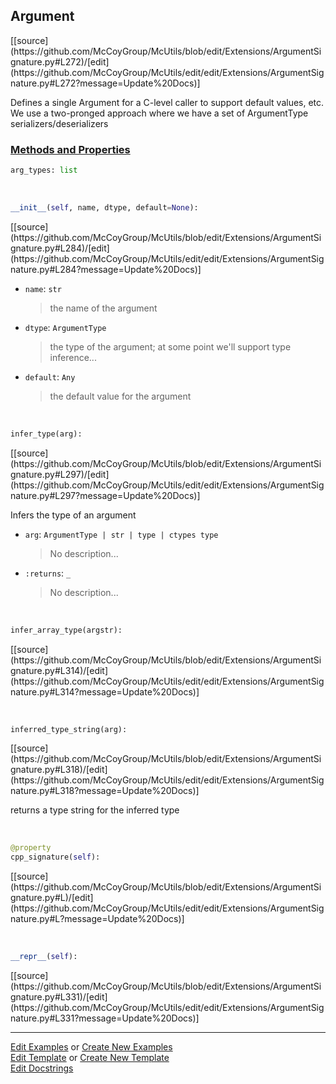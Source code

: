 ## <a id="McUtils.Extensions.ArgumentSignature.Argument">Argument</a> 
<div class="docs-source-link" markdown="1">
[[source](https://github.com/McCoyGroup/McUtils/blob/edit/Extensions/ArgumentSignature.py#L272)/[edit](https://github.com/McCoyGroup/McUtils/edit/edit/Extensions/ArgumentSignature.py#L272?message=Update%20Docs)]
</div>

Defines a single Argument for a C-level caller to support default values, etc.
We use a two-pronged approach where we have a set of ArgumentType serializers/deserializers

<div class="collapsible-section">
 <div class="collapsible-section collapsible-section-header" markdown="1">
 
### <a class="collapse-link" data-toggle="collapse" href="#methods">Methods and Properties</a> <a class="float-right" data-toggle="collapse" href="#methods"><i class="fa fa-chevron-down"></i></a>

 </div>
 <div class="collapsible-section collapsible-section-body collapse" id="methods" markdown="1">

```python
arg_types: list
```
<a id="McUtils.Extensions.ArgumentSignature.Argument.__init__" class="docs-object-method">&nbsp;</a> 
```python
__init__(self, name, dtype, default=None): 
```
<div class="docs-source-link" markdown="1">
[[source](https://github.com/McCoyGroup/McUtils/blob/edit/Extensions/ArgumentSignature.py#L284)/[edit](https://github.com/McCoyGroup/McUtils/edit/edit/Extensions/ArgumentSignature.py#L284?message=Update%20Docs)]
</div>


- `name`: `str`
    >the name of the argument
- `dtype`: `ArgumentType`
    >the type of the argument; at some point we'll support type inference...
- `default`: `Any`
    >the default value for the argument

<a id="McUtils.Extensions.ArgumentSignature.Argument.infer_type" class="docs-object-method">&nbsp;</a> 
```python
infer_type(arg): 
```
<div class="docs-source-link" markdown="1">
[[source](https://github.com/McCoyGroup/McUtils/blob/edit/Extensions/ArgumentSignature.py#L297)/[edit](https://github.com/McCoyGroup/McUtils/edit/edit/Extensions/ArgumentSignature.py#L297?message=Update%20Docs)]
</div>

Infers the type of an argument
- `arg`: `ArgumentType | str | type | ctypes type`
    >No description...
- `:returns`: `_`
    >No description...

<a id="McUtils.Extensions.ArgumentSignature.Argument.infer_array_type" class="docs-object-method">&nbsp;</a> 
```python
infer_array_type(argstr): 
```
<div class="docs-source-link" markdown="1">
[[source](https://github.com/McCoyGroup/McUtils/blob/edit/Extensions/ArgumentSignature.py#L314)/[edit](https://github.com/McCoyGroup/McUtils/edit/edit/Extensions/ArgumentSignature.py#L314?message=Update%20Docs)]
</div>

<a id="McUtils.Extensions.ArgumentSignature.Argument.inferred_type_string" class="docs-object-method">&nbsp;</a> 
```python
inferred_type_string(arg): 
```
<div class="docs-source-link" markdown="1">
[[source](https://github.com/McCoyGroup/McUtils/blob/edit/Extensions/ArgumentSignature.py#L318)/[edit](https://github.com/McCoyGroup/McUtils/edit/edit/Extensions/ArgumentSignature.py#L318?message=Update%20Docs)]
</div>

returns a type string for the inferred type

<a id="McUtils.Extensions.ArgumentSignature.Argument.cpp_signature" class="docs-object-method">&nbsp;</a> 
```python
@property
cpp_signature(self): 
```
<div class="docs-source-link" markdown="1">
[[source](https://github.com/McCoyGroup/McUtils/blob/edit/Extensions/ArgumentSignature.py#L)/[edit](https://github.com/McCoyGroup/McUtils/edit/edit/Extensions/ArgumentSignature.py#L?message=Update%20Docs)]
</div>

<a id="McUtils.Extensions.ArgumentSignature.Argument.__repr__" class="docs-object-method">&nbsp;</a> 
```python
__repr__(self): 
```
<div class="docs-source-link" markdown="1">
[[source](https://github.com/McCoyGroup/McUtils/blob/edit/Extensions/ArgumentSignature.py#L331)/[edit](https://github.com/McCoyGroup/McUtils/edit/edit/Extensions/ArgumentSignature.py#L331?message=Update%20Docs)]
</div>

 </div>
</div>




___

[Edit Examples](https://github.com/McCoyGroup/McUtils/edit/gh-pages/ci/examples/McUtils/Extensions/ArgumentSignature/Argument.md) or 
[Create New Examples](https://github.com/McCoyGroup/McUtils/new/gh-pages/?filename=ci/examples/McUtils/Extensions/ArgumentSignature/Argument.md) <br/>
[Edit Template](https://github.com/McCoyGroup/McUtils/edit/gh-pages/ci/docs/McUtils/Extensions/ArgumentSignature/Argument.md) or 
[Create New Template](https://github.com/McCoyGroup/McUtils/new/gh-pages/?filename=ci/docs/templates/McUtils/Extensions/ArgumentSignature/Argument.md) <br/>
[Edit Docstrings](https://github.com/McCoyGroup/McUtils/edit/edit/Extensions/ArgumentSignature.py#L272?message=Update%20Docs)